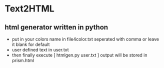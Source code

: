 # Text2HTML

## html generator written in python

- put in your colors name in file4color.txt seperated with comma or leave it blank for default
- user defined text in user.txt 
- then finally execute [ htmlgen.py user.txt ] output will be stored in prism.html
